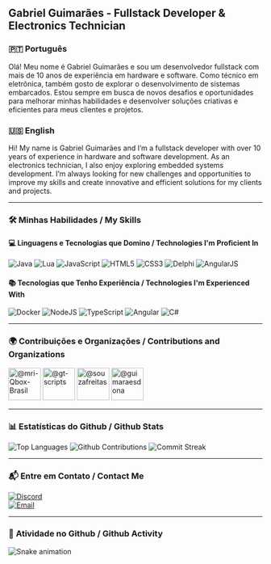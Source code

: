## Gabriel Guimarães - Fullstack Developer & Electronics Technician

### 🇵🇹 **Português**
Olá! Meu nome é Gabriel Guimarães e sou um desenvolvedor fullstack com mais de 10 anos de experiência em hardware e software. Como técnico em eletrônica, também gosto de explorar o desenvolvimento de sistemas embarcados. Estou sempre em busca de novos desafios e oportunidades para melhorar minhas habilidades e desenvolver soluções criativas e eficientes para meus clientes e projetos.

### 🇺🇸 **English**
Hi! My name is Gabriel Guimarães and I’m a fullstack developer with over 10 years of experience in hardware and software development. As an electronics technician, I also enjoy exploring embedded systems development. I’m always looking for new challenges and opportunities to improve my skills and create innovative and efficient solutions for my clients and projects.

---

### 🛠️ **Minhas Habilidades / My Skills**

#### 💻 **Linguagens e Tecnologias que Domino / Technologies I'm Proficient In**
<img alt="Java" src="https://img.shields.io/badge/java-%23ED8B00.svg?style=for-the-badge"/> <img alt="Lua" src="https://img.shields.io/badge/lua-%232C2D72.svg?style=for-the-badge"/> <img alt="JavaScript" src="https://img.shields.io/badge/javascript-%23323330.svg?style=for-the-badge"/> <img alt="HTML5" src="https://img.shields.io/badge/html5-%23E34F26.svg?style=for-the-badge"/> <img alt="CSS3" src="https://img.shields.io/badge/css3-%231572B6.svg?style=for-the-badge"/> <img alt="Delphi" src="https://img.shields.io/badge/delphi-%23EE1F35.svg?style=for-the-badge"/> <img alt="AngularJS" src="https://img.shields.io/badge/angularjs-%23E23237.svg?style=for-the-badge"/>

#### 📚 **Tecnologias que Tenho Experiência / Technologies I'm Experienced With**
<img alt="Docker" src="https://img.shields.io/badge/docker-%230db7ed.svg?style=for-the-badge"/> <img alt="NodeJS" src="https://img.shields.io/badge/nodejs-%23339933.svg?style=for-the-badge"/> <img alt="TypeScript" src="https://img.shields.io/badge/typescript-%233178C6.svg?style=for-the-badge"/> <img alt="Angular" src="https://img.shields.io/badge/angular-%23DD031.svg?style=for-the-badge"/> <img alt="C#" src="https://img.shields.io/badge/c%23-%23239120.svg?style=for-the-badge"/>

---

### 🌍 **Contribuições e Organizações / Contributions and Organizations**

<a href="https://github.com/mri-Qbox-Brasil"><img src="https://avatars.githubusercontent.com/u/164149697?s=64&amp;v=4" alt="@mri-Qbox-Brasil" size="64" height="64" width="64" data-view-component="true" class="avatar"></a>
<a href="https://github.com/gt-scripts"><img src="https://avatars.githubusercontent.com/u/108835009?s=64&amp;v=4" alt="@gt-scripts" size="64" height="64" width="64" data-view-component="true" class="avatar"></a>
<a href="https://github.com/souzafreitas"><img src="https://avatars.githubusercontent.com/u/125031213?s=64&amp;v=4" alt="@souzafreitas" size="64" height="64" width="64" data-view-component="true" class="avatar"></a>
<a href="https://github.com/guimaraesdona"><img src="https://avatars.githubusercontent.com/u/109564478?s=64&amp;v=4" alt="@guimaraesdona" size="64" height="64" width="64" data-view-component="true" class="avatar"></a>

---

### 📊 **Estatísticas do Github / Github Stats**

![Top Languages](https://github-readme-stats.vercel.app/api/top-langs?username=ggfto&show_icons=true&layout=compact&theme=dracula)
![Github Contributions](https://github-readme-stats.vercel.app/api?username=ggfto&theme=dracula&show_icons=true&hide_title=true&count_private=true)
![Commit Streak](https://github-readme-streak-stats.herokuapp.com/?user=ggfto&theme=dracula)

---

### 📬 **Entre em Contato / Contact Me**

[![Discord](https://img.shields.io/badge/Discord-7289DA?style=for-the-badge&logo=discord&logoColor=white)](https://discord.com/users/289124013375094794)  
[![Email](https://img.shields.io/badge/Email-ffffff?style=for-the-badge&logo=gmail&logoColor=black)](mailto:ggfto@outlook.com?subject=Github)

---

### 🐍 **Atividade no Github / Github Activity**

![Snake animation](https://github.com/ggfto/ggfto/blob/output/github-contribution-grid-snake.svg)
